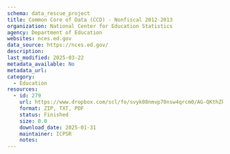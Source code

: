 ```yaml
---
schema: data_rescue_project 
title: Common Core of Data (CCD) - Nonfiscal 2012-2013
organization: National Center for Education Statistics
agency: Department of Education
websites: nces.ed.gov
data_source: https://nces.ed.gov/
description: 
last_modified: 2025-03-22
metadata_available: No
metadata_url: 
category:
  - Education 
resources:
  - id: 279
    url: https://www.dropbox.com/scl/fo/svyk08nmvp70nsw4qrcm0/AG-QKthZkLWbrfKNddyAIFM?rlkey=ra754vwjto6p9nwdq87wqvf9y&dl=0
    format: ZIP, TXT, PDF
    status: Finished
    size: 0.0
    download_date: 2025-01-31
    maintainer: ICPSR
    notes: 
---
```


